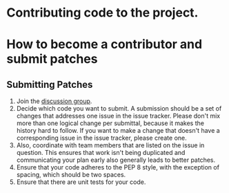 # Contributing code to the project.

# How to become a contributor and submit patches

## Submitting Patches

1. Join the [discussion group](https://groups.google.com/group/httplib2-dev/).
1. Decide which code you want to submit. A submission should be a set of changes that addresses one issue in the  issue tracker. Please don't mix more than one logical change per submittal, because it makes the history hard to follow. If you want to make a change that doesn't have a corresponding issue in the issue tracker, please create one.
1. Also, coordinate with team members that are listed on the issue in question. This ensures that work isn't being duplicated and communicating your plan early also generally leads to better patches.
1. Ensure that your code adheres to the PEP 8 style, with the exception of spacing, which should be two spaces.
1. Ensure that there are unit tests for your code.